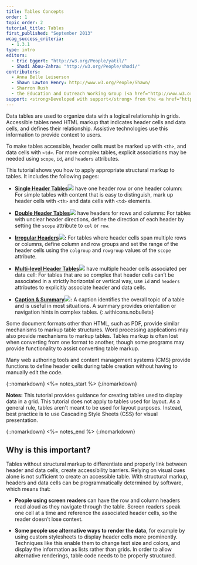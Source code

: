 ```yaml
---
title: Tables Concepts
order: 1
topic_order: 2
tutorial_title: Tables
first_published: "September 2013"
wcag_success_criteria:
  - 1.3.1
type: intro
editors:
  - Eric Eggert: "http://w3.org/People/yatil/"
  - Shadi Abou-Zahra: "http://w3.org/People/shadi/"
contributors:
  - Anna Belle Leiserson
  - Shawn Lawton Henry: http://www.w3.org/People/Shawn/
  - Sharron Rush
  - the Education and Outreach Working Group (<a href="http://www.w3.org/WAI/EO/">EOWG</a>)
support: <strong>Developed with support</strong> from the <a href="http://www.w3.org/WAI/ACT/">WAI-ACT</a> project, co-funded by the European Commission <abbr title="Information Society Technologies">IST</abbr> Programme.
---
```


Data tables are used to organize data with a logical relationship in grids. Accessible tables need HTML markup that indicates header cells and data cells, and defines their relationship. Assistive technologies use this information to provide context to users.

To make tables accessible, header cells must be marked up with `<th>`, and data cells with `<td>`. For more complex tables, explicit associations may be needed using `scope`, `id`, and `headers` attributes.

This tutorial shows you how to apply appropriate structural markup to tables. It includes the following pages:

-   **[Single Header Tables![](img-simple.png)](single-header.html)**  have one header row or one header column: For simple tables with content that is easy to distinguish, mark up header cells with `<th>` and data cells with `<td>` elements.

-   **[Double Header Tables![](img-multidir.png)](double-header.html)** have headers for rows and columns: For tables with unclear header directions, define the direction of each header by setting the `scope` attribute to `col` or `row`.

-   **[Irregular Headers![](img-irreg.png)](irregular.html):** For tables where header cells span multiple rows or columns, define column and row groups and set the range of the header cells using the `colgroup` and `rowgroup` values of the `scope` attribute.

-   **[Multi-level Header Tables![](img-multi.png)](multi-level.html)**  have multiple header cells associated per data cell:  For tables that are so complex that header cells can’t be associated in a strictly horizontal or vertical way, use `id` and `headers` attributes to explicitly associate header and data cells.

-   **[Caption & Summary![](img-caption.png)](caption-summary.html):** A caption identifies the overall topic of a table and is useful in most situations. A summary provides orientation or navigation hints in complex tables.
{:.withicons.nobullets}

Some document formats other than HTML, such as PDF, provide similar mechanisms to markup table structures. Word processing applications may also provide mechanisms to markup tables. Tables markup is often lost when converting from one format to another, though some programs may provide functionality to assist converting table markup.

Many web authoring tools and content management systems (CMS) provide functions to define header cells during table creation without having to manually edit the code.

{::nomarkdown}
<%= notes_start %>
{:/nomarkdown}

**Notes:** This tutorial provides guidance for creating tables used to display data in a grid. This tutorial does not apply to tables used for layout. As a general rule, tables aren't meant to be used for layout purposes. Instead, best practice is to use Cascading Style Sheets (CSS) for visual presentation.

{::nomarkdown}
<%= notes_end %>
{:/nomarkdown}

## Why is this important?

Tables without structural markup to differentiate and properly link between header and data cells, create accessibility barriers. Relying on visual cues alone is not sufficient to create an accessible table. With structural markup, headers and data cells can be programmatically determined by software, which means that:

-   **People using screen readers** can have the row and column headers read aloud as they navigate through the table. Screen readers speak one cell at a time and reference the associated header cells, so the reader doesn’t lose context.

-    **Some people use alternative ways to render the data**, for example by using custom stylesheets to display header cells more prominently. Techniques like this enable them to change text size and colors, and display the information as lists rather than grids. In order to allow alternative renderings, table code needs to be properly structured.
